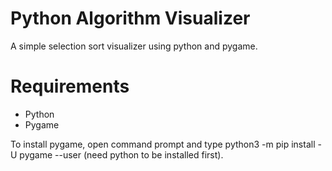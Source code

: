 # Python Algorithm Visualizer

A simple selection sort visualizer using python and pygame. 

# Requirements
* Python
* Pygame

To install pygame, open command prompt and type python3 -m pip install -U pygame --user (need python to be installed first).
